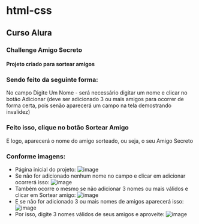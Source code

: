 # html-css
 ## Curso Alura
### Challenge Amigo Secreto
#### Projeto criado para sortear amigos
### Sendo feito da seguinte forma: 
No campo Digite Um Nome - será necessário digitar um nome e clicar no botão Adicionar (deve ser adicionado 3 ou mais amigos para ocorrer de forma certa, pois senão aparecerá um campo na tela demostrando invalidez)
### Feito isso, clique no botão Sortear Amigo
E logo, aparecerá o nome do amigo sorteado, ou seja, o seu Amigo Secreto
### Conforme imagens:
- Página inicial do projeto:
![image](https://github.com/user-attachments/assets/d48f50a2-8178-46f3-8e78-3b528325af5b)
- Se não for adicionado nenhum nome no campo e clicar em adicionar ocorrerá isso:
  ![image](https://github.com/user-attachments/assets/142b8848-8993-4f21-b8f0-f2abab10c227)
- Também ocorre o mesmo se não adicionar 3 nomes ou mais válidos e clicar em Sortear amigo:
  ![image](https://github.com/user-attachments/assets/e792267a-86c3-4fbf-9343-bf239ac03fb2)
- E se não for adicionado 3 ou mais nomes de amigos aparecerá isso:
![image](https://github.com/user-attachments/assets/159380c4-64b9-4987-8b16-5b1cdeb66b85)
- Por isso, digite 3 nomes válidos de seus amigos e aproveite:
  ![image](https://github.com/user-attachments/assets/987c81ab-4248-41dd-be79-4d66d25cac15)

